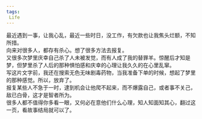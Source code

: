 ```yaml
---
tags:
 Life
---
```

最近遇到一事，让我心乱，最近一些时日，没工作，有欠款也让我焦头烂额，不知所措。  
向来对很多人，都存有杀心。想了很多方法去报复。  
又很多次梦里庆幸自己杀了人未被发觉，而有人成了我的替罪羊。惊醒后才知是梦，但梦里杀了人后的那种惧怕感和庆幸的心理让我久久的在心里乱窜。  
写这片文字前，我还在搜索无色无味剧毒药物，当我准备下单的时候，想起了梦里的那种感觉。所以，放弃了。  
报复某些人不急于一时，逮到机会让他爬不起来，而不爆露自己，或者事不关己，敌已白骨，这才是智者所为。  
很多人都不值得你多看一眼，又何必在意他们什么心理，知人知面知其心，翻过这一页，看故事结局就可以了。
